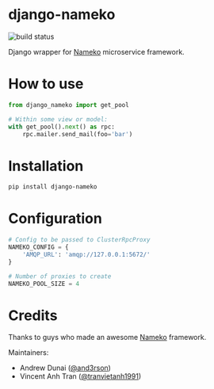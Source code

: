 # django-nameko

![build status](https://api.travis-ci.org/and3rson/django-nameko.svg)

Django wrapper for [Nameko] microservice framework.

# How to use

```python
from django_nameko import get_pool           

# Within some view or model:
with get_pool().next() as rpc:
    rpc.mailer.send_mail(foo='bar')
```

# Installation

```sh
pip install django-nameko
```

# Configuration

```python
# Config to be passed to ClusterRpcProxy 
NAMEKO_CONFIG = { 
    'AMQP_URL': 'amqp://127.0.0.1:5672/'
}  

# Number of proxies to create
NAMEKO_POOL_SIZE = 4
```

# Credits
Thanks to guys who made an awesome [Nameko] framework.

Maintainers:
  - Andrew Dunai ([@and3rson](https://github.com/and3rson))
  - Vincent Anh Tran ([@tranvietanh1991](https://github.com/tranvietanh1991))

[Nameko]: https://github.com/onefinestay/nameko
